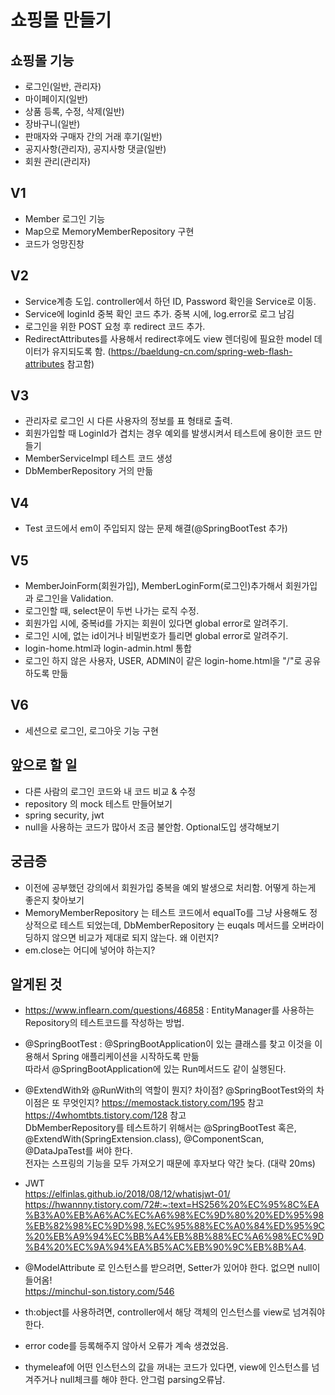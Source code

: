 # 쇼핑몰 만들기

## 쇼핑몰 기능
- 로그인(일반, 관리자)
- 마이페이지(일반)
- 상품 등록, 수정, 삭제(일반)
- 장바구니(일반)
- 판매자와 구매자 간의 거래 후기(일반)
- 공지사항(관리자), 공지사항 댓글(일반)
- 회원 관리(관리자)

## V1
- Member 로그인 기능
- Map으로 MemoryMemberRepository 구현
- 코드가 엉망진창

## V2
- Service계층 도입. controller에서 하던 ID, Password 확인을 Service로 이동.
- Service에 loginId 중복 확인 코드 추가. 중복 시에, log.error로 로그 남김
- 로그인을 위한 POST 요청 후 redirect 코드 추가. 
- RedirectAttributes를 사용해서 redirect후에도 view 렌더링에 필요한 model 데이터가 유지되도록 함. (https://baeldung-cn.com/spring-web-flash-attributes 참고함)

## V3
- 관리자로 로그인 시 다른 사용자의 정보를 표 형태로 출력.
- 회원가입할 때 LoginId가 겹치는 경우 예외를 발생시켜서 테스트에 용이한 코드 만들기
- MemberServiceImpl 테스트 코드 생성
- DbMemberRepository 거의 만듦

## V4
- Test 코드에서 em이 주입되지 않는 문제 해결(@SpringBootTest 추가)

## V5
- MemberJoinForm(회원가입), MemberLoginForm(로그인)추가해서 회원가입과 로그인을 Validation.
- 로그인할 때, select문이 두번 나가는 로직 수정.
- 회원가입 시에, 중복id를 가지는 회원이 있다면 global error로 알려주기.
- 로그인 시에, 없는 id이거나 비밀번호가 틀리면 global error로 알려주기.
- login-home.html과 login-admin.html 통합
- 로그인 하지 않은 사용자, USER, ADMIN이 같은 login-home.html을 "/"로 공유하도록 만듦

## V6
- 세션으로 로그인, 로그아웃 기능 구현

## 앞으로 할 일
- 다른 사람의 로그인 코드와 내 코드 비교 & 수정
- repository 의 mock 테스트 만들어보기
- spring security, jwt
- null을 사용하는 코드가 많아서 조금 불안함. Optional도입 생각해보기


## 궁금증
- 이전에 공부했던 강의에서 회원가입 중복을 예외 발생으로 처리함. 어떻게 하는게 좋은지 찾아보기
- MemoryMemberRepository 는 테스트 코드에서 equalTo를 그냥 사용해도 정상적으로 테스트 되었는데, DbMemberRepository 는 euqals 메서드를 오버라이딩하지 않으면 비교가 제대로 되지 않는다. 왜 이런지?
- em.close는 어디에 넣어야 하는지?


## 알게된 것
- https://www.inflearn.com/questions/46858 : EntityManager를 사용하는 Repository의 테스트코드를 작성하는 방법.  
- @SpringBootTest : @SpringBootApplication이 있는 클래스를 찾고 이것을 이용해서 Spring 애플리케이션을 시작하도록 만듦  
따라서 @SpringBootApplication에 있는 Run메서드도 같이 실행된다.

- @ExtendWith와 @RunWith의 역할이 뭔지? 차이점? @SpringBootTest와의 차이점은 또 무엇인지? https://memostack.tistory.com/195 참고 https://4whomtbts.tistory.com/128 참고  
DbMemberRepository를 테스트하기 위해서는 @SpringBootTest 혹은, @ExtendWith(SpringExtension.class), @ComponentScan, @DataJpaTest를 써야 한다.  
전자는 스프링의 기능을 모두 가져오기 때문에 후자보다 약간 늦다. (대략 20ms)

- JWT  
  https://elfinlas.github.io/2018/08/12/whatisjwt-01/
  https://hwannny.tistory.com/72#:~:text=HS256%20%EC%95%8C%EA%B3%A0%EB%A6%AC%EC%A6%98%EC%9D%80%20%ED%95%98%EB%82%98%EC%9D%98,%EC%95%88%EC%A0%84%ED%95%9C%20%EB%A9%94%EC%BB%A4%EB%8B%88%EC%A6%98%EC%9D%B4%20%EC%9A%94%EA%B5%AC%EB%90%9C%EB%8B%A4.

- @ModelAttribute 로 인스턴스를 받으려면, Setter가 있어야 한다. 없으면 null이 들어옴!  
https://minchul-son.tistory.com/546

- th:object를 사용하려면, controller에서 해당 객체의 인스턴스를 view로 넘겨줘야 한다.  
- error code를 등록해주지 않아서 오류가 계속 생겼었음.
- thymeleaf에 어떤 인스턴스의 값을 꺼내는 코드가 있다면, view에 인스턴스를 넘겨주거나 null체크를 해야 한다. 안그럼 parsing오류남. 

